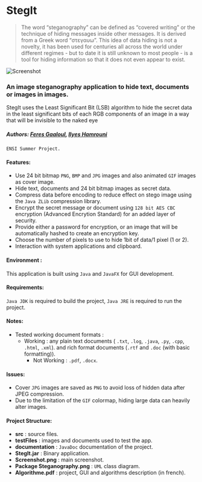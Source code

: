 # StegIt

> The word “steganography” can be defined as “covered writing” or the technique of hiding messages inside other messages. It is derived from a Greek word “στεγαυω”. This idea of data hiding is not a novelty, it has been used for centuries all across the world under different regimes - but to date it is still unknown to most people - is a tool for hiding information so that it does not even appear to exist.

![Screenshot](https://github.com/feresg/java-steganography/raw/master/Screenshot.png)

### An image steganography application to hide text, documents or images in images.

StegIt uses the Least Significant Bit (LSB) algorithm to hide the secret data in the least significant bits of each RGB components of an image in a way that will be invisible to the naked eye
    
##### Authors: [Feres Gaaloul](https://github.com/feresg), [Ilyes Hamrouni](https://github.com/ilyes-hamrouni)
    ENSI Summer Project.

#### Features:
- Use 24 bit bitmap  `PNG`, `BMP`  and `JPG`  images and also animated `GIF` images as cover image.
- Hide text, documents and 24 bit bitmap images as secret data.
- Compress data before encoding to reduce effect on stego image using  the `Java ZLib` compression library.
- Encrypt the secret message or document using `128 bit AES CBC` encryption (Advanced Encrytion Standard) for an added layer of security.
- Provide either a password for encryption, or an image that will be automatically hashed to create an encryption key.
- Choose the number of pixels to use to hide 1bit of data/1 pixel (1 or 2).
- Interaction with system applications and clipboard.

#### Environment :
This application is built using `Java` and `JavaFX` for GUI development.

#### Requirements:
`Java JDK` is required to build the project, `Java JRE` is required to run the project.

#### Notes:
  - Tested working document formats :
    - Working : any plain text documents ( `.txt`, `.log`, `.java`, `.py`,  `.cpp`, `.html`,  `.xml`). and rich format documents (`.rtf` and `.doc` (with basic formatting)).
      - Not Working : `.pdf`, `.docx`.
      
#### Issues:
  - Cover `JPG` images are saved as `PNG` to avoid loss of hidden data after JPEG compression.
  - Due to the limitation of the `GIF` colormap, hiding large data can heavily alter images.
  
  #### Project Structure:
  - __src__ : source files.
  - __testFiles__ : images and documents used to test the app.
  - __documentation__ : `JavaDoc` documentation of the project.
  - __StegIt.jar__ : Binary application.
  - __Screenshot.png__ : main screenshot.
  - __Package Steganography.png__ : `UML` class diagram.
  - __Algorithme.pdf__ : project, GUI and algorithms description (in french).


